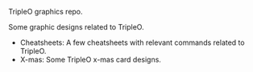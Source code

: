 TripleO graphics repo.

Some graphic designs related to TripleO.

- Cheatsheets: A few cheatsheets with relevant commands related to TripleO.
- X-mas: Some TripleO x-mas card designs.
